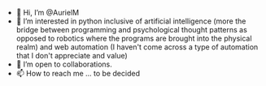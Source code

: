 - 👋 Hi, I’m @AurielM
- 👀 I’m interested in python inclusive of artificial intelligence (more the bridge between programming and psychological thought patterns as opposed to robotics where the programs are brought into the physical realm) and web automation (I haven't come across a type of automation that I don't appreciate and value)
- 💞️ I’m open to collaborations.
- 📫 How to reach me ... to be decided
